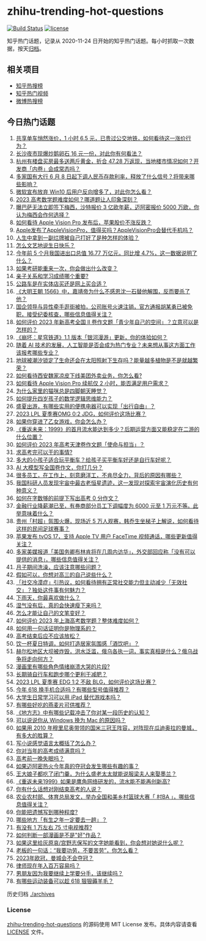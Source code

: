 # zhihu-trending-hot-questions

[![Build Status](https://github.com/justjavac/zhihu-trending-hot-questions/workflows/ci/badge.svg?branch=master)](https://github.com/justjavac/zhihu-trending-hot-questions/actions)
[![license](https://img.shields.io/github/license/justjavac/zhihu-trending-hot-questions)](https://github.com/justjavac/zhihu-trending-hot-questions/blob/master/LICENSE)

知乎热门话题，记录从 2020-11-24
日开始的知乎热门话题。每小时抓取一次数据，按天[归档](./archives)。

## 相关项目

- [知乎热搜榜](https://github.com/justjavac/zhihu-trending-top-search)
- [知乎热门视频](https://github.com/justjavac/zhihu-trending-hot-video)
- [微博热搜榜](https://github.com/justjavac/weibo-trending-hot-search)

## 今日热门话题

<!-- BEGIN -->
<!-- 最后更新时间 Thu Jun 08 2023 04:10:34 GMT+0800 (China Standard Time) -->

1. [共享单车悄然涨价，1 小时 6.5 元，已贵过公交地铁，如何看待这一涨价行为？](https://www.zhihu.com/question/605241957)
1. [长沙夜市现爆炒鹅卵石 16 元一份，对此你有何看法？](https://www.zhihu.com/question/604881315)
1. [杭州有楼盘买房最多送两斤黄金，折合 47.28 万返现，当地楼市情况如何？开发商「内卷」会成常态吗？](https://www.zhihu.com/question/605337792)
1. [多家国有大行 6 月 8 日起下调人民币存款利率，释放了什么信号？将带来哪些影响？](https://www.zhihu.com/question/605298719)
1. [微软宣布放弃 Win10 后用户反向增多了，对此你怎么看？](https://www.zhihu.com/question/605027427)
1. [2023 高考数学题难度如何？哪道题让人印象深刻？](https://www.zhihu.com/question/605281198)
1. [曝巴萨无法立即签下梅西，沙特报价 3 亿欧年薪，迈阿密报价 5000 万欧，你认为梅西会作何选择？](https://www.zhihu.com/question/605291978)
1. [如何看待 Apple Vision Pro 发布后，苹果股价不涨反跌？](https://www.zhihu.com/question/604993519)
1. [Apple发布了AppleVisionPro，值得买吗？AppleVisionPro会替代手机吗？](https://www.zhihu.com/question/605061233)
1. [人生中拿到一副烂牌被自己打好了是种怎样的体验？](https://www.zhihu.com/question/42041029)
1. [怎么文艺地说生日快乐？](https://www.zhihu.com/question/38686146)
1. [今年前 5 个月我国进出口总值 16.77 万亿元，同比增 4.7%，这一数据说明了什么？](https://www.zhihu.com/question/605246163)
1. [如果考研能重来一次，你会做出什么改变？](https://www.zhihu.com/question/458823146)
1. [亲子关系和学习成绩哪个重要?](https://www.zhihu.com/question/597616453)
1. [公路车是在实体店买还是网上买合适？](https://www.zhihu.com/question/598393442)
1. [《大明王朝 1566》中，嘉靖帝为什么不感恩沈一石替他解围，反而要杀了他？](https://www.zhihu.com/question/604357966)
1. [国企领导与异性牵手逛街被拍，公司账号火速注销，官方通报胡某勇已被免职，接受纪委核查，哪些信息值得关注？](https://www.zhihu.com/question/605268126)
1. [如何评价 2023 年新高考全国 Ⅱ 卷作文题「青少年自己的空间」？立意可以是怎样的？](https://www.zhihu.com/question/605232959)
1. [《崩坏：星穹铁道》1.1 版本「银河漫游」更新，你的体验如何？](https://www.zhihu.com/question/605276402)
1. [随着 AI 技术的发展，人工智能是否会成为热门专业？未来想从事这方面工作该报考哪些专业？](https://www.zhihu.com/question/604528407)
1. [地球被潮汐锁定了生命还会在太阳照射下生存吗？能量越多植物是不是就越繁荣？](https://www.zhihu.com/question/605081743)
1. [如何看待西安魏家凉皮下线美团外卖业务，你怎么看?](https://www.zhihu.com/question/604848307)
1. [如何看待 Apple Vision Pro 续航仅 2 小时，能否满足用户需求？](https://www.zhihu.com/question/604993453)
1. [为什么家里的猫咪总是四脚朝天睡觉？](https://www.zhihu.com/question/589921393)
1. [如何提升四岁孩子的数学逻辑思维能力？](https://www.zhihu.com/question/602315131)
1. [盛夏出游，有哪些实用的便携电器可以实现「出行自由」？](https://www.zhihu.com/question/603623784)
1. [2023 LPL 夏季赛OMG 0:2 JDG，如何评价这场比赛？](https://www.zhihu.com/question/605263860)
1. [如果你穿进了乙女游戏，你会怎么办？](https://www.zhihu.com/question/511876153)
1. [《重返未来：1999》的首月流水能达到多少？后期运营方面又能稳定在二游的什么位置？](https://www.zhihu.com/question/604036329)
1. [如何评价 2023 年高考天津卷作文题「使命与担当」？](https://www.zhihu.com/question/605232996)
1. [求高考完可以干的事情?](https://www.zhihu.com/question/603068120)
1. [多大的小孩子适合玩平衡车？给孩子买平衡车好还是自行车好呢？](https://www.zhihu.com/question/442338394)
1. [AI 大模型写全国卷作文，你打几分？](https://www.zhihu.com/question/605360067)
1. [很多员工，在工作上，刻意磨洋工，不肯尽全力，背后的原因有哪些？](https://www.zhihu.com/question/591648254)
1. [我国科研人员发现宇宙中最古老恒星遗迹，这一发现对探索宇宙演化历史有何种意义？](https://www.zhihu.com/question/605338539)
1. [如何在字数够的前提下写出高考 0 分作文？](https://www.zhihu.com/question/605300883)
1. [金融行业降薪潮已至，有券商部分员工下调幅度为 6000 元至 1 万元不等。此举意味着什么？](https://www.zhihu.com/question/605232027)
1. [贵州「村超」氛围火爆，现场近 5 万人观赛，韩乔生坐梯子上解说，如何看待这样的民间足球赛事？](https://www.zhihu.com/question/605094646)
1. [苹果发布 tvOS 17，支持 Apple TV 用户 FaceTime 视频通话，哪些更新值得关注？](https://www.zhihu.com/question/605311833)
1. [多家美媒报道「美国务卿布林肯将在几周内访华」，外交部回应称「没有可以提供的消息」，哪些信息值得关注？](https://www.zhihu.com/question/605254075)
1. [月子期间洗澡，应该注意哪些问题？](https://www.zhihu.com/question/543909140)
1. [假如可以，你想对高三的自己说些什么？](https://www.zhihu.com/question/596304935)
1. [「社交冷漠症」引热议，如何看待拥有正常社交能力但主动减少「无效社交」？独处这件事有何魅力？](https://www.zhihu.com/question/605250916)
1. [下雨天，你最喜欢做什么？](https://www.zhihu.com/question/597225464)
1. [湿气没有后，真的会快速瘦下来吗？](https://www.zhihu.com/question/425793583)
1. [怎么才能让自己的文笔变好？](https://www.zhihu.com/question/479235660)
1. [如何评价 2023 年上海高考数学题？整体难度如何？](https://www.zhihu.com/question/598517648)
1. [如何用一句话证明你是物理系的？](https://www.zhihu.com/question/380276452)
1. [高考结束后应不应该放松？](https://www.zhihu.com/question/605199114)
1. [饮一杯夏日特调，如何打造居家氛围感「酒饮吧」？](https://www.zhihu.com/question/603623770)
1. [赫尔松地区大坝被炸毁，洪水泛滥，俄乌各执一词，事实真相是什么？俄乌战争将走向何方？](https://www.zhihu.com/question/605068506)
1. [漫画里有哪些角色情绪崩溃大哭的片段?](https://www.zhihu.com/question/603192975)
1. [长期骑自行车和跑步哪个更利于减肥？](https://www.zhihu.com/question/599417721)
1. [2023 LPL 夏季赛 EDG 1:2 不敌 BLG，如何评价这场比赛？](https://www.zhihu.com/question/605336971)
1. [今年 618 换手机合适吗？有哪些型号值得推荐？](https://www.zhihu.com/question/599199404)
1. [大学生日常学习可以用 iPad 替代游戏本吗？](https://www.zhihu.com/question/603807393)
1. [有哪些好吃的燕麦片可供推荐？](https://www.zhihu.com/question/22929736)
1. [《地方志》中有哪些记载冲击了你对某一段历史的认知？](https://www.zhihu.com/question/399626491)
1. [可以说说你从 Windows 换为 Mac 的原因吗？](https://www.zhihu.com/question/603807095)
1. [如果用 2010 年穆里尼奥带领的国米三冠王阵容，对阵现在瓜迪奥拉的曼城，有多大的胜算？](https://www.zhihu.com/question/605327607)
1. [写小说感觉语言太概括了怎么办？](https://www.zhihu.com/question/598809910)
1. [你对当年的高考成绩满意吗？](https://www.zhihu.com/question/604652373)
1. [高考前一晚失眠吗？](https://www.zhihu.com/question/604962004)
1. [如果迈阿密热火今年真的夺冠会发生哪些有趣的事？](https://www.zhihu.com/question/605217228)
1. [王大娘子都吃了闭门羹，为什么盛老太太就能说服梁夫人来娶墨兰？](https://www.zhihu.com/question/584946404)
1. [《重返未来1999》如果是鹰角网络研发的，流水能不能再创新高?](https://www.zhihu.com/question/604209948)
1. [你有什么话想对刚结束高考的人说？](https://www.zhihu.com/question/605065604)
1. [农业农村部、体育总局发文，举办全国和美乡村篮球大赛「 村BA 」，哪些信息值得关注？](https://www.zhihu.com/question/605304366)
1. [你能把遗憾写到哪种程度?](https://www.zhihu.com/question/604766944)
1. [哪些地方「有生之年一定要去一趟」？](https://www.zhihu.com/question/604747132)
1. [有没有 1 万左右 75 寸电视推荐?](https://www.zhihu.com/question/468575921)
1. [如何判断一部漫画是不是"好"作品？](https://www.zhihu.com/question/498032339)
1. [如果这里给灰原哀/宫野志保写的文字她能看到，你会想对她说什么呢？](https://www.zhihu.com/question/597746138)
1. [老板的一句话：“我要功劳，不要苦劳”，你怎么看？](https://www.zhihu.com/question/599044001)
1. [2023年欧冠，曼城会不会夺冠？](https://www.zhihu.com/question/601505809)
1. [律师现在年入百万容易吗？](https://www.zhihu.com/question/603199157)
1. [男朋友因为我要继续上学要分手，该继续吗？](https://www.zhihu.com/question/604586405)
1. [有哪些运动装备可以趁 618 狠狠薅羊毛？](https://www.zhihu.com/question/602562569)

<!-- END -->

历史归档 [./archives](./archives)

### License

[zhihu-trending-hot-questions](https://github.com/justjavac/zhihu-trending-hot-questions)
的源码使用 MIT License 发布。具体内容请查看 [LICENSE](./LICENSE) 文件。
